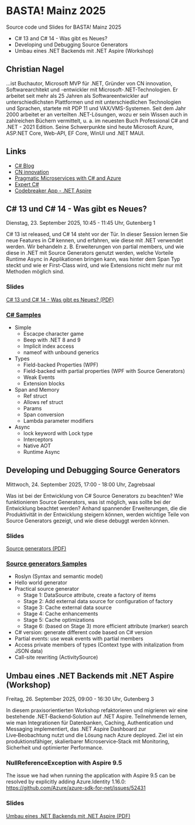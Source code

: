 # BASTA! Mainz 2025

Source code und Slides for BASTA! Mainz 2025

- C# 13 and C# 14 - Was gibt es Neues?
- Developing und Debugging Source Generators
- Umbau eines .NET Backends mit .NET Aspire (Workshop)

## Christian Nagel

...ist Buchautor, Microsoft MVP für .NET, Gründer von CN innovation, Softwarearchitekt und -entwickler mit Microsoft-.NET-Technologien. Er arbeitet seit mehr als 25 Jahren als Softwareentwickler auf unterschiedlichsten Plattformen und mit unterschiedlichen Technologien und Sprachen, startete mit PDP 11 und VAX/VMS-Systemen. Seit dem Jahr 2000 arbeitet er an verteilten .NET-Lösungen, wozu er sein Wissen auch in zahlreichen Büchern vermittelt, u. a. im neuesten Buch Professional C# and .NET - 2021 Edition. Seine Schwerpunkte sind heute Microsoft Azure, ASP.NET Core, Web-API, EF Core, WinUI und .NET MAUI.

## Links

- [C# Blog](https://csharp.christiannagel.com)
- [CN innovation](https://www.cninnovation.com)
- [Pragmatic Microservices with C# and Azure](https://github.com/PacktPublishing/Pragmatic-Microservices-with-CSharp-and-Azure/)
- [Expert C#](https://github.com/PacktPublishing/Expert-CSharp-Programming)
- [Codebreaker App - .NET Aspire](https://github.com/codebreakerapp)

## C# 13 und C# 14 - Was gibt es Neues?

Dienstag, 23. September 2025, 10:45 - 11:45 Uhr, Gutenberg 1

C# 13 ist released, und C# 14 steht vor der Tür. In dieser Session lernen Sie neue Features in C# kennen, und erfahren, wie diese mit .NET verwendet werden. Wir behandeln z. B. Erweiterungen von partial members, und wie diese in .NET mit Source Generators genutzt werden, welche Vorteile Runtime Async in Applikationen bringen kann, was hinter dem Span Typ steckt und wie er First-Class wird, und wie Extensions nicht mehr nur mit Methoden möglich sind.

### Slides

[C# 13 und C# 14 - Was gibt es Neues? (PDF)](slides/CSharp14.pdf)

### [C# Samples](csharp)

- Simple
  - Escacpe character game
  - Beep with .NET 8 and 9
  - Implicit index access
  - nameof with unbound generics
- Types
  - Field-backed Properties (WPF)
  - Field-backed with partial properties (WPF with Source Generators)
  - Weak Events
  - Extension blocks
- Span and Memory
  - Ref struct
  - Allows ref struct
  - Params
  - Span conversion
  - Lambda parameter modifiers
- Async
  - lock keyword with Lock type
  - Interceptors
  - Native AOT
  - Runtime Async
  
## Developing und Debugging Source Generators

Mittwoch, 24. September 2025, 17:00 - 18:00 Uhr, Zagrebsaal

Was ist bei der Entwicklung von C# Source Generators zu beachten? Wie funktionieren Source Generators, was ist möglich, was sollte bei der Entwicklung beachtet werden? Anhand spannender Erweiterungen, die die Produktivität in der Entwicklung steigern können, werden wichtige Teile von Source Generators gezeigt, und wie diese debuggt werden können.

### Slides

[Source generators (PDF)](slides/SourceGenerators.pdf)

### [Source generators Samples](sourcegenerators)

- Roslyn (Syntax and semantic model)
- Hello world generator
- Practical source generator
  - Stage 1: DataSource attribute, create a factory of items
  - Stage 2: Add external data source for configuration of factory
  - Stage 3: Cache external data source
  - Stage 4: Cache enhancements
  - Stage 5: Cache optimizations
  - Stage 6: (based on Stage 3) more efficient attribute (marker) search
- C# version: generate different code based on C# version
- Partial events: use weak events with partial members
- Access private members of types (Context type with initalization from JSON data)
- Call-site rewriting (ActivitySource)

## Umbau eines .NET Backends mit .NET Aspire (Workshop)

Freitag, 26. September 2025, 09:00 - 16:30 Uhr, Gutenberg 3

In diesem praxisorientierten Workshop refaktorieren und migrieren wir eine bestehende .NET‑Backend‑Solution auf .NET Aspire. Teilnehmende lernen, wie man Integrationen für Datenbanken, Caching, Authentication und Messaging implementiert, das .NET Aspire Dashboard zur Live‑Beobachtung nutzt und die Lösung nach Azure deployed. Ziel ist ein produktionsfähiger, skalierbarer Microservice‑Stack mit Monitoring, Sicherheit und optimierter Performance.

### NullReferenceException with Aspire 9.5

The issue we had when running the application with Aspire 9.5 can be resolved by explicitly adding Azure.Identity 1.16.0: https://github.com/Azure/azure-sdk-for-net/issues/52431

### Slides

[Umbau eines .NET Backends mit .NET Aspire (PDF)](slides/Aspire2025.pdf)
